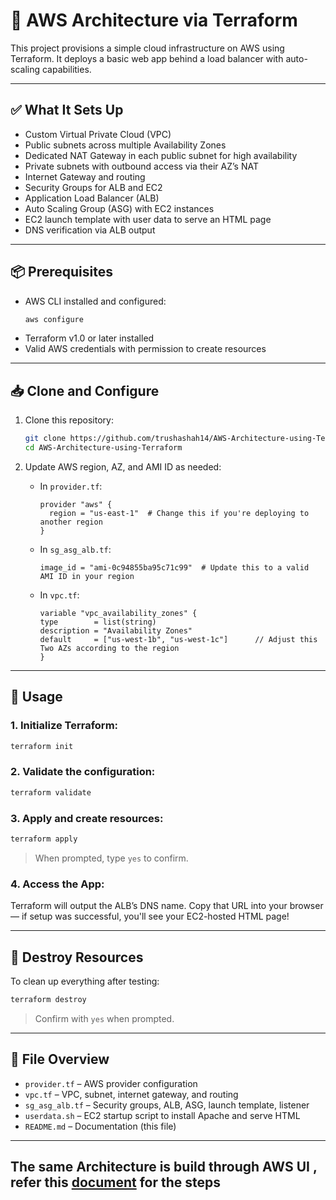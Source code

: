 # 🚀 AWS Architecture via Terraform

This project provisions a simple cloud infrastructure on AWS using Terraform. It deploys a basic web app behind a load balancer with auto-scaling capabilities.

---

## ✅ What It Sets Up

- Custom Virtual Private Cloud (VPC)
- Public subnets across multiple Availability Zones
- Dedicated NAT Gateway in each public subnet for high availability
- Private subnets with outbound access via their AZ’s NAT
- Internet Gateway and routing
- Security Groups for ALB and EC2
- Application Load Balancer (ALB)
- Auto Scaling Group (ASG) with EC2 instances
- EC2 launch template with user data to serve an HTML page
- DNS verification via ALB output

---

## 📦 Prerequisites

- AWS CLI installed and configured:
  ```bash
  aws configure
  ```
- Terraform v1.0 or later installed
- Valid AWS credentials with permission to create resources

---

## 📥 Clone and Configure

1. Clone this repository:

   ```bash
   git clone https://github.com/trushashah14/AWS-Architecture-using-Terraform.git
   cd AWS-Architecture-using-Terraform
   ```

2. Update AWS region, AZ, and AMI ID as needed:

   - In `provider.tf`:
     ```hcl
     provider "aws" {
       region = "us-east-1"  # Change this if you're deploying to another region
     }
     ```

   - In `sg_asg_alb.tf`:
     ```hcl
     image_id = "ami-0c94855ba95c71c99"  # Update this to a valid AMI ID in your region
     ```

   - In `vpc.tf`:
     ```hcl
     variable "vpc_availability_zones" {
     type        = list(string)                        
     description = "Availability Zones"                
     default     = ["us-west-1b", "us-west-1c"]      // Adjust this Two AZs according to the region 
     }
     ```
---

## 🔧 Usage

### 1. Initialize Terraform:

```bash
terraform init
```

### 2. Validate the configuration:

```bash
terraform validate
```

### 3. Apply and create resources:

```bash
terraform apply
```

> When prompted, type `yes` to confirm.

### 4. Access the App:

Terraform will output the ALB’s DNS name. Copy that URL into your browser — if setup was successful, you'll see your EC2-hosted HTML page!

---

## 🧨 Destroy Resources

To clean up everything after testing:

```bash
terraform destroy
```

> Confirm with `yes` when prompted.

---

## 📁 File Overview

- `provider.tf` – AWS provider configuration  
- `vpc.tf` – VPC, subnet, internet gateway, and routing  
- `sg_asg_alb.tf` – Security groups, ALB, ASG, launch template, listener  
- `userdata.sh` – EC2 startup script to install Apache and serve HTML  
- `README.md` – Documentation (this file)

---

## The same Architecture is build through AWS UI , refer this [document](https://docs.google.com/document/d/16x2zFxIRKabWw7mMnTvIER3ZO6jFdwp2rZwswtEyLZ8/edit?tab=t.0) for the steps 